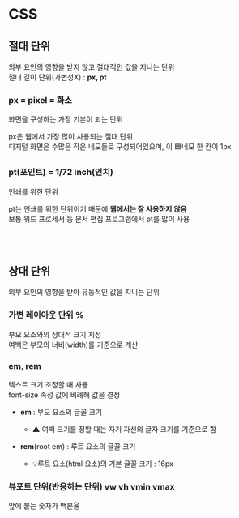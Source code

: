 # CSS

## 절대 단위

외부 요인의 영향을 받지 않고 절대적인 값을 지니는 단위  
절대 길이 단위(가변성X) : **px, pt**

### px = pixel = 화소

화면을 구성하는 가장 기본이 되는 단위

px은 웹에서 가장 많이 사용되는 절대 단위  
디지털 화면은 수많은 작은 네모들로 구성되어있으며, 이 🟦네모 한 칸이 1px

### pt(포인트) = 1/72 inch(인치)

인쇄를 위한 단위

pt는 인쇄를 위한 단위이기 때문에 **웹에서는 잘 사용하지 않음**  
보통 워드 프로세서 등 문서 편집 프로그램에서 pt를 많이 사용

<br><br>

## 상대 단위

외부 요인의 영향을 받아 유동적인 값을 지니는 단위  

### 가변 레이아웃 단위 %

부모 요소와의 상대적 크기 지정   
여백은 부모의 너비(width)를 기준으로 계산    

### em, rem

텍스트 크기 조정할 때 사용  
font-size 속성 값에 비례해 값을 결정

* **em** : 부모 요소의 글꼴 크기 
  * ⚠️ 여백 크기를 정할 때는 자기 자신의 글자 크기를 기준으로 함    

* **rem**(root em) : 루트 요소의 글꼴 크기  
  * 💡루트 요소(html 요소)의 기본 글꼴 크기 : 16px  


### 뷰포트 단위(반응하는 단위) vw vh vmin vmax

앞에 붙는 숫자가 백분율  
